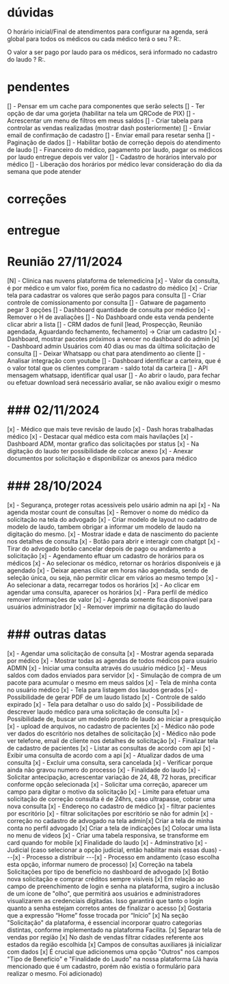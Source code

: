 # dúvidas

O horário inicial/Final de atendimentos para configurar na agenda,
será global para todos os médicos ou cada médico terá o seu ?
R:.

O valor a ser pago por laudo para os médicos, será informado no cadastro do laudo ?
R:.

# pendentes

[] - Pensar em um cache para componentes que serão selects
[] - Ter opção de dar uma gorjeta (habilitar na tela um QRCode de PIX)
[] - Acrescentar um menu de filtros em meus saldos
[] - Criar tabela para controlar as vendas realizadas (mostrar dash posteriormente)
[] - Enviar email de confirmação de cadastro
[] - Enviar email para resetar senha
[] - Paginação de dados
[] - Habilitar botão de correção depois do atendimento de laudo
[] - Financeiro do médico, pagamento por laudo, pagar os médicos por laudo entregue depois ver valor
[] - Cadastro de horários intervalo por médico
[] - Liberação dos horários por médico levar consideração do dia da semana que pode atender

# correções

# entregue

# Reunião 27/11/2024

[N] - Clinica nas nuvens plataforma de telemedicina
[x] - Valor da consulta, é por médico e um valor fixo, porém fica no cadastro do médico
[x] - Criar tela para cadastrar os valores que serão pagos para consulta
[] - Criar controle de comissionamento por consulta
[] - Gatware de pagamento pegar 3 opções
[] - Dashboard quantidade de consulta por médico
[x] - Remover o H de avaliações
[] - No Dashboard onde esta venda pendente clicar abrir a lista
[] - CRM dados de funil [lead, Prospecção, Reunião agendada, Aguardando fechamento, fechamento] -> Criar um cadastro
[x] - Dashboard, mostrar pacotes próximos a vencer no dashboard do admin
[x] - Dashboard admin Usuários com 40 dias ou mas da última solicitação de consulta
[] - Deixar Whatsapp ou chat para atendimento ao cliente
[] - Analisar integração com youtube
[] - Dashboard identificar a carteira, que é o valor total que os clientes compraram - saldo total da carteira
[] - API mensagem whatsapp, identificar qual usar
[] - Ao abrir o laudo, para fechar ou efetuar download será necessário avaliar, se não avaliou exigir o mesmo

# ### 02/11/2024

[x] - Médico que mais teve revisão de laudo
[x] - Dash horas trabalhadas médico
[x] - Destacar qual médico esta com mais havilações
[x] - Dashboard ADM, montar grafico das solicitações por status
[x] - Na digitação do laudo ter possibilidade de colocar anexo
[x] - Anexar documentos por solicitação e disponibilizar os anexos para médico

# ### 28/10/2024

[x] - Segurança, proteger rotas acessiveis pelo usário admin na api
[x] - Na agenda mostar count de consultas
[x] - Remover o nome do médico da solicitação na tela do advogado
[x] - Criar modelo de layout no cadatro de modelo de laudo, tambem obrigar a informar um modelo de laudo na digitação do mesmo.
[x] - Mostrar idade e data de nascimento do paciente nos detalhes de consulta
[x] - Botão para abrir e interagir com chatgpt
[x] - Tirar do advogado botão cancelar depois de pago ou andamento a solicitação
[x] - Agendamento eftuar um cadastro de horários para os médicos
[x] - Ao selecionar os médico, retornar os horários disponíveis e já agendado
[x] - Deixar apenas clicar em horas não agendada, sendo de seleção única, ou seja, não permitir clicar em vários ao mesmo tempo
[x] - Ao selecionar a data, recarregar todos os horários
[x] - Ao clicar em agendar uma consulta, aparecer os horários
[x] - Para perfil de médico remover informações de valor
[x] - Agenda somente fica disponível para usuários administrador
[x] - Remover imprimir na digitação do laudo

# ### outras datas

[x] - Agendar uma solicitação de consulta
[x] - Mostrar agenda separada por médico
[x] - Mostrar todas as agendas de todos médicos para usuário ADMIN
[x] - Iniciar uma consulta através do usuário médico
[x] - Meus saldos com dados enviados para servidor
[x] - Simulação de compra de um pacote para acumular o mesmo em meus saldos
[x] - Tela de minha conta no usuário médico
[x] - Tela para listagem dos laudos gerados
[x] - Possibilidade de gerar PDF de um laudo listado
[x] - Controle de saldo expirado
[x] - Tela para detalhar o uso do saldo
[x] - Possibilidade de descrever laudo médico para uma solicitação de consulta
[x] - Possibilidade de, buscar um modelo pronto de laudo ao iniciar a presquição
[x] - upload de arquivos, no cadastro de pacientes
[x] - Médico não pode ver dados do escritório nos detalhes de solicitação
[x] - Médico não pode ver telefone, email de cliente nos detalhes de solicitação
[x] - Finalizar tela de cadastro de pacientes
[x] - Listar as consultas de acordo com api
[x] - Exibir uma consulta de acordo com a api
[x] - Atualizar dados de uma consulta
[x] - Excluir uma consulta, sera cancelada
[x] - Verificar porque ainda não gravou numero do processo
[x] - Finalidade do laudo
[x] - Solicitar antecipação, acrescentar variação de 24, 48, 72 horas, precificar conforme opção selecionada
[x] - Solicitar uma correção, aparecer um campo para digitar o motivo da solicitação
[x] - Limite para efetuar uma solicitação de correção consulta é de 24hrs, caso ultrapasse, cobrar uma nova consulta
[x] - Endereço no cadastro de médico
[x] - filtrar pacientes por escritório
[x] - filtrar solicitações por escritório se não for admin
[x] - correção no cadastro de advogado na tela admin[x] Criar a tela de minha conta no perfil advogado
[x] Criar a tela de indicações
[x] Colocar uma lista no menu de videos
[x] - Criar uma tabela responsiva, se transforme em card quando for mobile
[x] Finalidade do laudo
[x] - Adminstrativo
[x] - Judicial (caso selecionar a opção judicial, então habilitar mais essas duas)
---[x] - Processo a distribuir
---[x] - Processo em andamento (caso escolha esta opção, informar numero de processo)
[x] Correção na tabela Solicitações por tipo de benefício no dashboard de advogado
[x] Botão nova solicitação e comprar créditos sempre visíveis
[x] Em relação ao campo de preenchimento de login e senha na
plataforma, sugiro a inclusão de um ícone de "olho", que permitirá aos usuários
e administradores visualizarem as credenciais digitadas.
Isso garantirá que tanto o login quanto a senha estejam corretos antes
de finalizar o acesso
[x] Gostaria que a expressão “Home” fosse trocada por “Início”
[x] Na seção "Solicitação" da plataforma, é essencial incorporar quatro
categorias distintas, conforme implementado na plataforma Facilita.
[x] Separar tela de vendas por região
[x] No dash de vendas filtrar cidades referente aos estados da região escolhida
[x] Campos de consultas auxiliares já inicializar com dados
[x] É crucial que adicionemos uma opção "Outros" nos campos "Tipo de Benefício" e "Finalidade do Laudo" na nossa plataforma (Já havia mencionado que é um cadastro, porém não existia o formulário para realizar o mesmo. Foi adicionado)
